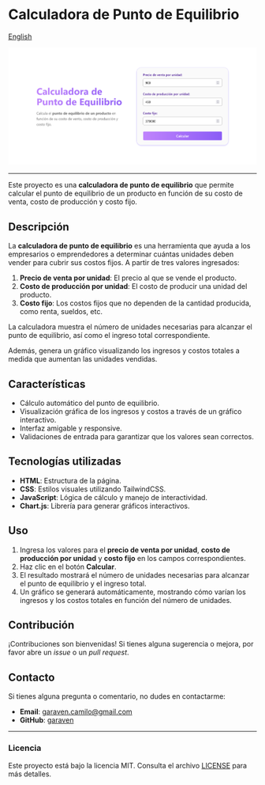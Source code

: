 # Calculadora de Punto de Equilibrio

[English](../README.md)

![Captura de la pagina web](../public/image.png)

---

Este proyecto es una **calculadora de punto de equilibrio** que permite calcular el punto de equilibrio de un producto en función de su costo de venta, costo de producción y costo fijo.

## Descripción

La **calculadora de punto de equilibrio** es una herramienta que ayuda a los empresarios o emprendedores a determinar cuántas unidades deben vender para cubrir sus costos fijos. A partir de tres valores ingresados:

1. **Precio de venta por unidad**: El precio al que se vende el producto.
2. **Costo de producción por unidad**: El costo de producir una unidad del producto.
3. **Costo fijo**: Los costos fijos que no dependen de la cantidad producida, como renta, sueldos, etc.



La calculadora muestra el número de unidades necesarias para alcanzar el punto de equilibrio, así como el ingreso total correspondiente.

Además, genera un gráfico visualizando los ingresos y costos totales a medida que aumentan las unidades vendidas.

## Características

- Cálculo automático del punto de equilibrio.
- Visualización gráfica de los ingresos y costos a través de un gráfico interactivo.
- Interfaz amigable y responsive.
- Validaciones de entrada para garantizar que los valores sean correctos.

## Tecnologías utilizadas

- **HTML**: Estructura de la página.
- **CSS**: Estilos visuales utilizando TailwindCSS.
- **JavaScript**: Lógica de cálculo y manejo de interactividad.
- **Chart.js**: Librería para generar gráficos interactivos.

## Uso

1. Ingresa los valores para el **precio de venta por unidad**, **costo de producción por unidad** y **costo fijo** en los campos correspondientes.
2. Haz clic en el botón **Calcular**.
3. El resultado mostrará el número de unidades necesarias para alcanzar el punto de equilibrio y el ingreso total.
4. Un gráfico se generará automáticamente, mostrando cómo varían los ingresos y los costos totales en función del número de unidades.

## Contribución

¡Contribuciones son bienvenidas! Si tienes alguna sugerencia o mejora, por favor abre un *issue* o un *pull request*.

## Contacto

Si tienes alguna pregunta o comentario, no dudes en contactarme:

- **Email**: [garaven.camilo@gmail.com](mailto:garaven.camilo@gmail.com)
- **GitHub**: [garaven](https://github.com/garaven)

---

### Licencia

Este proyecto está bajo la licencia MIT. Consulta el archivo [LICENSE](LICENSE) para más detalles.
